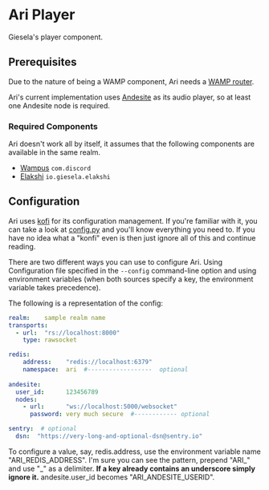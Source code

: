 # Ari Player

Giesela's player component.


## Prerequisites

Due to the nature of being a WAMP component, Ari needs a
[WAMP router](https://wamp-proto.org/implementations.html#routers).

Ari's current implementation uses
[Andesite](https://github.com/natanbc/andesite-node) as its audio
player, so at least one Andesite node is required.


### Required Components

Ari doesn't work all by itself, it assumes that the following components
are available in the same realm.

- [Wampus](https://github.com/gieseladev/wampus) `com.discord`
- [Elakshi](https://github.com/gieseladev/elakshi) `io.giesela.elakshi`


## Configuration

Ari uses [kofi](https://github.com/gieseladev/konfi) for its
configuration management. If you're familiar with it, you can take a
look at [config.py](ari/config.py) and you'll know everything you need
to. If you have no idea what a "konfi" even is then just ignore all of
this and continue reading.

There are two different ways you can use to configure Ari. Using
Configuration file specified in the `--config` command-line option and
using environment variables (when both sources specify a key, the
environment variable takes precedence).

The following is a representation of the config:

```yaml
realm:    sample realm name
transports:
  - url:  "rs://localhost:8000"
    type: rawsocket

redis:
    address:    "redis://localhost:6379"  
    namespace:  ari  #------------------  optional
  
andesite:
  user_id:      123456789
  nodes:
    - url:      "ws://localhost:5000/websocket"
      password: very much secure  #------------ optional

sentry:  # optional
  dsn:  "https://very-long-and-optional-dsn@sentry.io"
```

To configure a value, say, redis.address, use the environment variable
name "ARI_REDIS_ADDRESS". I'm sure you can see the pattern, prepend
"ARI_" and use "_" as a delimiter. **If a key already contains an
underscore simply ignore it.** andesite.user_id becomes
"ARI_ANDESITE_USERID".
